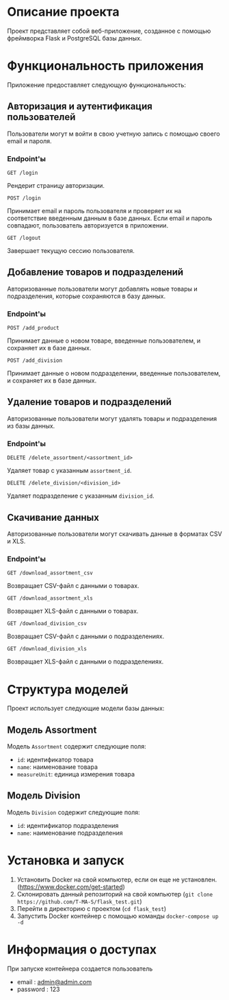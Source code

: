 # Описание проекта

Проект представляет собой веб-приложение, созданное с помощью фреймворка Flask и PostgreSQL базы данных. 

# Функциональность приложения

Приложение предоставляет следующую функциональность:

## Авторизация и аутентификация пользователей

Пользователи могут м войти в свою учетную запись с помощью своего email и пароля.

### Endpoint'ы

`GET /login`

Рендерит страницу авторизации.

`POST /login`

Принимает email и пароль пользователя и проверяет их на соответствие введенным данным в базе данных. Если email и пароль совпадают, пользователь авторизуется в приложении.

`GET /logout`

Завершает текущую сессию пользователя.

## Добавление товаров и подразделений

Авторизованные пользователи могут добавлять новые товары и подразделения, которые сохраняются в базу данных.

### Endpoint'ы

`POST /add_product`

Принимает данные о новом товаре, введенные пользователем, и сохраняет их в базе данных.

`POST /add_division`

Принимает данные о новом подразделении, введенные пользователем, и сохраняет их в базе данных.

## Удаление товаров и подразделений

Авторизованные пользователи могут удалять товары и подразделения из базы данных.

### Endpoint'ы

`DELETE /delete_assortment/<assortment_id>`

Удаляет товар с указанным `assortment_id`.

`DELETE /delete_division/<division_id>`

Удаляет подразделение с указанным `division_id`.

## Скачивание данных

Авторизованные пользователи могут скачивать данные в форматах CSV и XLS.

### Endpoint'ы

`GET /download_assortment_csv`

Возвращает CSV-файл с данными о товарах.

`GET /download_assortment_xls`

Возвращает XLS-файл с данными о товарах.

`GET /download_division_csv`

Возвращает CSV-файл с данными о подразделениях.

`GET /download_division_xls`

Возвращает XLS-файл с данными о подразделениях.


# Структура моделей

Проект использует следующие модели базы данных:

## Модель Assortment

Модель `Assortment` содержит следующие поля:

- `id`: идентификатор товара
- `name`: наименование товара
- `measureUnit`: единица измерения товара

## Модель Division

Модель `Division` содержит следующие поля:

- `id`: идентификатор подразделения
- `name`: наименование подразделения


# Установка и запуск

1. Установить Docker на свой компьютер, если он еще не установлен.(https://www.docker.com/get-started)
2. Склонировать данный репозиторий на свой компьютер (`git clone https://github.com/T-MA-S/flask_test.git`)
3. Перейти в директорию с проектом (`cd flask_test`)
4. Запустить Docker контейнер с помощью команды `docker-compose up -d`

# Информация о доступах

При запуске контейнера создается пользователь

- email : admin@admin.com
- password : 123
